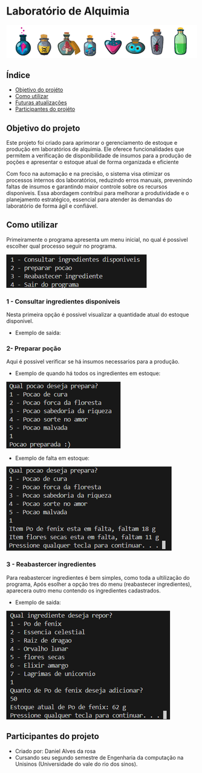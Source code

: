 # Laboratório de Alquimia
![poções](./poções.png)

## Índice
- <a href="#-Objetivo-do-projéto">Objetivo do projéto</a>
- <a href="#-Como-utilizar">Como utilizar</a>
- <a href="#-Futuras-atualizações">Futuras atualizações</a>
- <a href="#-Participantes-do-projéto">Participantes do projéto</a>

## Objetivo do projeto

Este projeto foi criado para aprimorar o gerenciamento de estoque e produção em laboratórios de alquimia. Ele oferece funcionalidades que permitem a verificação de disponibilidade de insumos para a produção de poções e apresentar o estoque atual de forma organizada e eficiente

Com foco na automação e na precisão, o sistema visa otimizar os processos internos dos laboratórios, reduzindo erros manuais, prevenindo faltas de insumos e garantindo maior controle sobre os recursos disponíveis. Essa abordagem contribui para melhorar a produtividade e o planejamento estratégico, essencial para atender às demandas do laboratório de forma ágil e confiável.

## Como utilizar
Primeiramente o programa apresenta um menu inicial, no qual é possivel escolher qual processo seguir no programa.

![menu-inicial](./menu_inicial.png)

### 1 - Consultar ingredientes disponiveis

Nesta primeira opção é possivel visualizar a quantidade atual do estoque disponivel.

- Exemplo de saida:

### 2- Preparar poção
Aqui é possivel verificar se há insumos necessarios para a produção.

- Exemplo de quando há todos os ingredientes em estoque:

![prep-pocao](./prep_pocao.png)

- Exemplo de falta em estoque:

![pocao_em_falta](./pocao_em_falta.png)

### 3 - Reabastercer ingredientes

Para reabastercer ingredientes é bem simples, como toda a ultilização do programa, Após esolher a opção tres do menu (reabastecer ingredientes), aparecera outro menu contendo os ingredientes cadastrados.

- Exemplo de saida:

![reposicao](./reposicao.png)

## Participantes do projeto

- Criado por: Daniel Alves da rosa 
- Cursando seu segundo semestre de Engenharia da computação na Unisinos (Universidade do vale do rio dos sinos). 